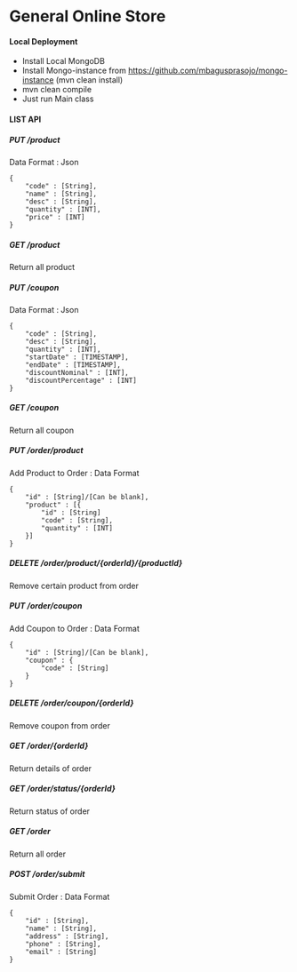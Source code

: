 # General Online Store

#### Local Deployment

- Install Local MongoDB
- Install Mongo-instance from https://github.com/mbagusprasojo/mongo-instance (mvn clean install)
- mvn clean compile
- Just run Main class

#### LIST API

##### PUT /product
Data Format : Json
````
{
    "code" : [String],
    "name" : [String],
    "desc" : [String],
    "quantity" : [INT],
    "price" : [INT]
}
````

##### GET /product
Return all product

##### PUT /coupon
Data Format : Json
````
{
    "code" : [String],
    "desc" : [String],
    "quantity" : [INT],
    "startDate" : [TIMESTAMP],
    "endDate" : [TIMESTAMP],
    "discountNominal" : [INT],
    "discountPercentage" : [INT]
}
````
##### GET /coupon
Return all coupon
 
##### PUT /order/product
Add Product to Order : Data Format
````
{
    "id" : [String]/[Can be blank],
    "product" : [{
        "id" : [String]
        "code" : [String],
        "quantity" : [INT]
    }]
}
````

##### DELETE /order/product/{orderId}/{productId}
Remove certain product from order

##### PUT /order/coupon
Add Coupon to Order : Data Format
````
{
    "id" : [String]/[Can be blank],
    "coupon" : {
        "code" : [String]
    }
}
````

##### DELETE /order/coupon/{orderId}
Remove coupon from order

##### GET /order/{orderId}
Return details of order

##### GET /order/status/{orderId}
Return status of order

##### GET /order
Return all order

##### POST /order/submit
Submit Order : Data Format
````
{
    "id" : [String],
    "name" : [String],
    "address" : [String],
    "phone" : [String],
    "email" : [String]
}
````